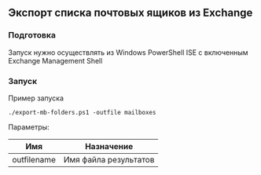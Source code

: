 ## Экспорт списка почтовых ящиков из Exchange

### Подготовка

Запуск нужно осуществлять из Windows PowerShell ISE с включенным Exchange Management Shell


### Запуск

Пример запуска
```
./export-mb-folders.ps1 -outfile mailboxes
```
Параметры:

| Имя         | Назначение                                      |
|-------------|-------------------------------------------------|
| outfilename | Имя файла результатов                           |


